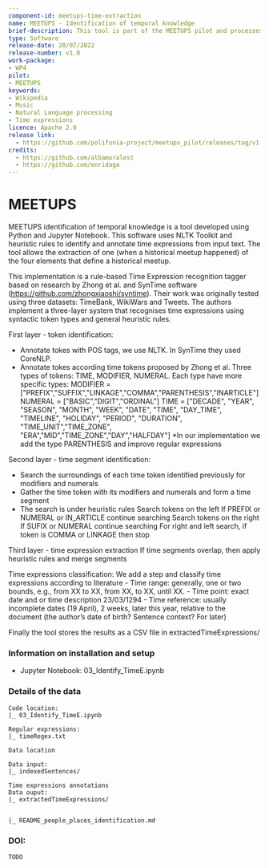 ```yaml
---
component-id: meetups-time-extraction
name: MEETUPS - Identification of temporal knowledge
brief-description: This tool is part of the MEETUPS pilot and processes text from music personalities' biographies to find time expressions. It uses NLTK and a set of heuristic rules to identify and annotate temporal knowledge from text. The tool extracts information from one out of the four elements that define a meetup: the date or moment in time when it happened (when). Time expressions, along with data of the people involved (who), the place (where) and the event that took place (what), complete the historical meetup information.
type: Software
release-date: 20/07/2022
release-number: v1.0
work-package:
- WP4
pilot:
- MEETUPS
keywords:
- Wikipedia
- Music
- Natural Language processing
- Time expressions
licence: Apache 2.0
release link:
  - https://github.com/polifonia-project/meetups_pilot/releases/tag/v1.0
credits:
  - https://github.com/albamoralest
  - https://github.com/enridaga
---
```


# MEETUPS 

MEETUPS identification of temporal knowledge is a tool developed using Python and Jupyter Notebook. This software uses NLTK Toolkit and heuristic rules to identify and annotate time expressions from input text. The tool allows the extraction of one (when a historical meetup happened) of the four elements that define a historical meetup. 

This implementation is a rule-based Time Expression recognition tagger based on research by Zhong et al. and SynTime software (https://github.com/zhongxiaoshi/syntime). Their work was originally tested using three datasets: TimeBank, WikiWars and Tweets. 
The authors implement a three-layer system that recognises time expressions using syntactic token types and general heuristic rules.

First layer - token identification:
 - Annotate tokes with POS tags, we use NLTK. In SynTime they used CoreNLP.
 - Annotate tokes according time tokens proposed by Zhong et al.
    Three types of tokens: TIME, MODIFIER, NUMERAL.
        Each type have more specific types:
        MODIFIER = ["PREFIX","SUFFIX","LINKAGE","COMMA","PARENTHESIS","INARTICLE"]
        NUMERAL = ["BASIC","DIGIT","ORDINAL"]
        TIME = ["DECADE", "YEAR", "SEASON", "MONTH", "WEEK", "DATE", "TIME", "DAY_TIME", "TIMELINE", "HOLIDAY", "PERIOD", "DURATION", "TIME_UNIT","TIME_ZONE", "ERA","MID","TIME_ZONE","DAY","HALFDAY"]
    *In our implementation we add the type PARENTHESIS and improve regular expressions

Second layer - time segment identification:
 - Search the surroundings of each time token identified previously for modifiers and numerals
 - Gather the time token with its modifiers and numerals and form a time segment
 - The search is under heuristic rules
    Search tokens on the left 
       If PREFIX or NUMERAL or IN_ARTICLE continue searching
    Search tokens on the right 
       If SUFIX or NUMERAL continue searching
    For right and left search, if token is COMMA or LINKAGE then stop
    

Third layer - time expression extraction
    If time segments overlap, then apply heuristic rules and merge segments
    
Time expressions classification:
    We add a step and classify time expressions according to literature
    - Time range: generally, one or two bounds, e.g., from XX to XX, from XX, to XX, until XX. 
    - Time point: exact date and or time description 23/03/1294 
    - Time reference: usually incomplete dates (19 April), 2 weeks, later this year, relative to the document (the author’s date of birth? Sentence context? For later)  

Finally the tool stores the results as a CSV file in extractedTimeExpressions/


### Information on installation and setup

  - Jupyter Notebook:
    03_Identify_TimeE.ipynb
    
### Details of the data

    Code location:
    |_ 03_Identify_TimeE.ipynb
    
    Regular expressions:
    |_ timeRegex.txt
    
    Data location
    
    Data input:
    |_ indexedSentences/
    
    Time expressions annotations
    Data ouput:
    |_ extractedTimeExpressions/        

    
    |_ README_people_places_identification.md
    

### DOI:

    TODO